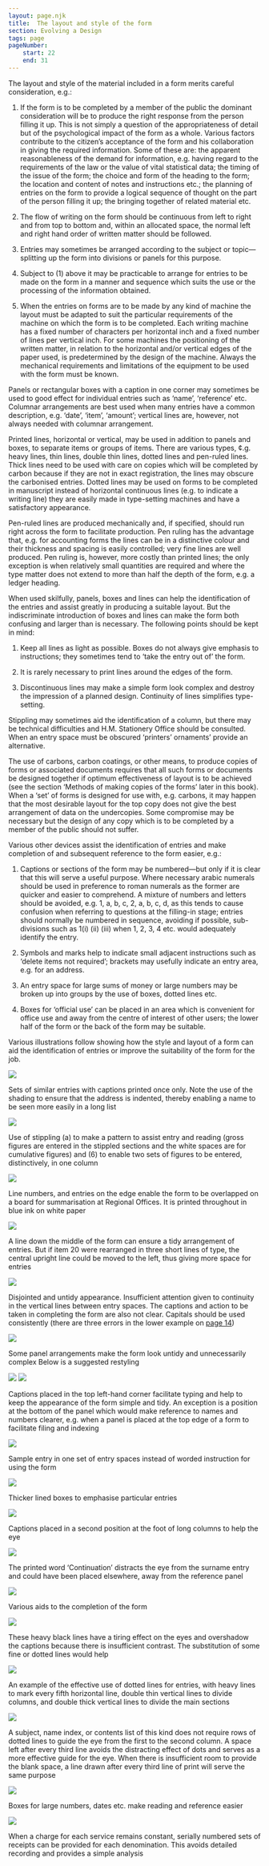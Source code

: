 ```yaml
---
layout: page.njk
title:  The layout and style of the form
section: Evolving a Design
tags: page
pageNumber:
    start: 22
    end: 31
---
```


The layout and style of the material included in a form merits careful consideration,
e.g.:

1. If the form is to be completed by a member of the public the dominant consideration will be to produce the right response from the person filling it up. This is not simply a question of the appropriateness of detail but of the psychological impact of the form as a whole. Various factors contribute to the citizen’s acceptance of the form and his collaboration in giving the required information. Some of these are: the apparent reasonableness of the demand for information, e.g. having regard to the requirements of the law or the value of vital statistical data; the timing of the issue of the form; the choice and form of the heading to the form; the location and content of notes and instructions etc.; the planning of entries on the form to provide a logical sequence of thought on the part of the person filling it up; the bringing together of related material etc.

2. The flow of writing on the form should be continuous from left to right and from top to bottom and, within an allocated space, the normal left and right hand order of written matter should be followed.

3. Entries may sometimes be arranged according to the subject or topic—splitting up the form into divisions or panels for this purpose.

4. Subject to (1) above it may be practicable to arrange for entries to be made on the form in a manner and sequence which suits the use or the processing of the information obtained.

5. When the entries on forms are to be made by any kind of machine the layout must be adapted to suit the particular requirements of the machine on which the form is to be completed. Each writing machine has a fixed number of characters per horizontal inch and a fixed number of lines per vertical inch. For some machines the positioning of the written matter, in relation to the horizontal and/or vertical edges of the paper used, is predetermined by the design of the machine. Always the mechanical requirements and limitations of the equipment to be used with the form must be known.

Panels or rectangular boxes with a caption in one corner may sometimes be used to good effect for individual entries such as ‘name’, ‘reference’ etc. Columnar arrangements are best used when many entries have a common description, e.g. ‘date’, ‘item’, ‘amount’; vertical lines are, however, not always needed with columnar arrangement.

Printed lines, horizontal or vertical, may be used in addition to panels and boxes, to separate items or groups of items. There are various types, ¢.g. heavy lines, thin lines, double thin lines, dotted lines and pen-ruled lines. Thick lines need to be used with care on copies which will be completed by carbon because if they are not in exact registration, the lines may obscure the carbonised entries. Dotted lines may be used on forms to be completed in manuscript instead of horizontal continuous lines (e.g. to indicate a writing line) they are easily made in type-setting machines and have a satisfactory appearance.

Pen-ruled lines are produced mechanically and, if specified, should run right across the form to facilitate production. Pen ruling has the advantage that, e.g. for accounting forms the lines can be in a distinctive colour and their thickness and spacing is easily controlled; very fine lines are well produced. Pen ruling is, however, more costly than printed lines; the only exception is when relatively small quantities are required and where the type matter does not extend to more than half the depth of the form, e.g. a ledger heading.

When used skilfully, panels, boxes and lines can help the identification of the entries and assist greatly in producing a suitable layout. But the indiscriminate introduction of boxes and lines can make the form both confusing and larger than is necessary. The following points should be kept in mind:

1. Keep all lines as light as possible. Boxes do not always give emphasis to instructions; they sometimes tend to ‘take the entry out of’ the form.

2. It is rarely necessary to print lines around the edges of the form.

3. Discontinuous lines may make a simple form look complex and destroy the impression of a planned design. Continuity of lines simplifies type-setting.

Stippling may sometimes aid the identification of a column, but there may be technical difficulties and H.M. Stationery Office should be consulted. When an entry space must be obscured ‘printers’ ornaments’ provide an alternative.

The use of carbons, carbon coatings, or other means, to produce copies of forms or associated documents requires that all such forms or documents be designed together if optimum effectiveness of layout is to be achieved (see the section ‘Methods of making copies of the forms’ later in this book). When a ‘set’ of forms is designed for use with, e.g. carbons, it may happen that the most desirable layout for the top copy does not give the best arrangement of data on the undercopies. Some compromise may be necessary but the design of any copy which is to be completed by a member of the public should not suffer.

Various other devices assist the identification of entries and make completion of and subsequent reference to the form easier, e.g.:

1. Captions or sections of the form may be numbered—but only if it is clear that this will serve a useful purpose. Where necessary arabic numerals should be used in preference to roman numerals as the former are quicker and easier to comprehend. A mixture of numbers and letters should be avoided, e.g. 1, a, b, c, 2, a, b, c, d, as this tends to cause confusion when referring to questions at the filling-in stage; entries should normally be numbered in sequence, avoiding if possible, sub-divisions such as 1(i) (ii) (iii) when 1, 2, 3, 4 etc. would adequately identify the entry.

2. Symbols and marks help to indicate small adjacent instructions such as ‘delete items not required’; brackets may usefully indicate an entry area, e.g. for an address.

3. An entry space for large sums of money or large numbers may be broken up into groups by the use of boxes, dotted lines etc.

4. Boxes for ‘official use’ can be placed in an area which is convenient for office use and away from the centre of interest of other users; the lower half of the form or the back of the form may be suitable.

Various illustrations follow showing how the style and layout of a form can aid the identification of entries or improve the suitability of the form for the job.

![](1.jpg)

Sets of similar entries with captions printed once only. Note the use of the shading to ensure that the address is indented, thereby enabling a name to be seen more easily in a long list

![](2.jpg)

Use of stippling (a) to make a pattern to assist entry and reading (gross figures are entered in the stippled sections and the white spaces are for cumulative figures) and (6) to enable two sets of figures to be entered, distinctively, in one column

![](3.jpg)

Line numbers, and entries on the edge enable the form to be overlapped on a board for summarisation at Regional Offices. It is printed throughout in blue ink on white paper

![](4.jpg)

A line down the middle of the form can ensure a tidy arrangement of entries. But if item 20 were rearranged in three short lines of type, the central upright line could be moved to the left, thus giving more space for entries

![](5.jpg)

Disjointed and untidy appearance. Insufficient attention given to continuity in the vertical lines between entry spaces. The captions and action to be taken in completing the form are also not clear. Capitals should be used consistently (there are three errors in the lower example on [page 14](/deciding-requirements/collecting-assembling-and-analysing-relevant-information/))

![](6.jpg)

Some panel arrangements make the form look untidy and unnecessarily complex Below is a suggested restyling

![](7.jpg)
![](8.jpg)

Captions placed in the top left-hand corner facilitate typing and help to keep the appearance of the form simple and tidy. An exception is a position at the bottom of the panel which would make reference to names and numbers clearer, e.g. when a panel is placed at the top edge of a form to facilitate filing and indexing

![](9.jpg)

Sample entry in one set of entry spaces instead of worded instruction for using the form

![](10.jpg)


Thicker lined boxes to emphasise particular entries

![](11.jpg)

Captions placed in a second position at the foot of long columns to help the eye

![](12.jpg)

The printed word ‘Continuation’ distracts the eye from the surname entry and could have been placed elsewhere, away from the reference panel

![](13.jpg)


Various aids to the completion of the form

![](14.jpg)

These heavy black lines have a tiring effect on the eyes and overshadow the captions because there is insufficient contrast. The substitution of some fine or dotted lines would help

![](15.jpg)


An example of the effective use of dotted lines for entries, with heavy lines to mark every fifth horizontal line, double thin vertical lines to divide columns, and double thick vertical lines to divide the main sections

![](16.jpg)


A subject, name index, or contents list of this kind does not require rows of dotted lines to guide the eye from the first to the second column. A space left after every third line avoids the distracting effect of dots and serves as a more effective guide for the eye. When there is insufficient room to provide the blank space, a line drawn after every third line of print will serve the same purpose

![](17.jpg)


Boxes for large numbers, dates etc. make reading and reference easier

![](18.jpg)

When a charge for each service remains constant, serially numbered sets of receipts can be provided for each denomination. This avoids detailed recording and provides a simple analysis
